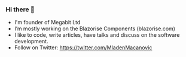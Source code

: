 ### Hi there 👋

- I'm founder of Megabit Ltd
- I’m mostly working on the Blazorise Components (blazorise.com)
- I like to code, write articles, have talks and discuss on the software development.
- Follow on Twitter: https://twitter.com/MladenMacanovic
